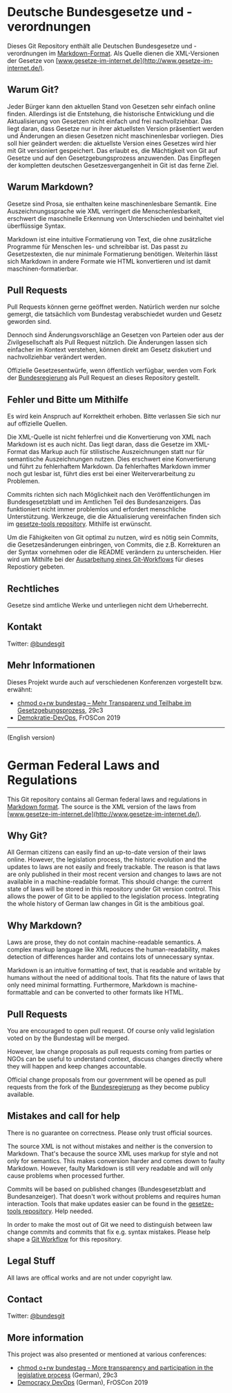 Deutsche Bundesgesetze und -verordnungen
========================================

Dieses Git Repository enthält alle Deutschen Bundesgesetze und -verordnungen
im [Markdown-Format](http://daringfireball.net/projects/markdown/). Als Quelle
dienen die XML-Versionen der Gesetze von
[www.gesetze-im-internet.de](http://www.gesetze-im-internet.de/).


Warum Git?
----------

Jeder Bürger kann den aktuellen Stand von Gesetzen sehr einfach online finden.
Allerdings ist die Entstehung, die historische Entwicklung und die
Aktualisierung von Gesetzen nicht einfach und frei nachvollziehbar. Das liegt
daran, dass Gesetze nur in ihrer aktuellsten Version präsentiert werden und
Änderungen an diesen Gesetzen nicht maschinenlesbar vorliegen. Dies soll hier
geändert werden: die aktuellste Version eines Gesetzes wird hier mit Git
versioniert gespeichert. Das erlaubt es, die Mächtigkeit von Git auf Gesetze
und auf den Gesetzgebungsprozess anzuwenden. Das Einpflegen der kompletten
deutschen Gesetzesvergangenheit in Git ist das ferne Ziel.


Warum Markdown?
---------------

Gesetze sind Prosa, sie enthalten keine maschinenlesbare Semantik. Eine
Auszeichnungssprache wie XML verringert die Menschenlesbarkeit, erschwert die
maschinelle Erkennung von Unterschieden und beinhaltet viel überflüssige
Syntax.

Markdown ist eine intuitive Formatierung von Text, die ohne zusätzliche
Programme für Menschen les- und schreibbar ist. Das passt zu Gesetzestexten,
die nur minimale Formatierung benötigen. Weiterhin lässt sich Markdown in
andere Formate wie HTML konvertieren und ist damit maschinen-formatierbar.


Pull Requests
-------------

Pull Requests können gerne geöffnet werden. Natürlich werden nur solche
gemergt, die tatsächlich vom Bundestag verabschiedet wurden und Gesetz
geworden sind.

Dennoch sind Änderungsvorschläge an Gesetzen von Parteien oder aus der
Zivilgesellschaft als Pull Request nützlich. Die Änderungen lassen sich
einfacher im Kontext verstehen, können direkt am Gesetz diskutiert und
nachvollziehbar verändert werden.

Offizielle Gesetzesentwürfe, wenn öffentlich verfügbar, werden vom Fork der
[Bundesregierung](https://github.com/bundesregierung/) als Pull Request an
dieses Repository gestellt.


Fehler und Bitte um Mithilfe
----------------------------

Es wird kein Anspruch auf Korrektheit erhoben. Bitte verlassen Sie sich nur
auf offizielle Quellen.

Die XML-Quelle ist nicht fehlerfrei und die Konvertierung von XML nach
Markdown ist es auch nicht. Das liegt daran, dass die Gesetze im XML-Format
das Markup auch für stilistische Auszeichnungen statt nur für semantische
Auszeichnungen nutzen. Dies erschwert eine Konvertierung und führt zu
fehlerhaftem Markdown. Da fehlerhaftes Markdown immer noch gut lesbar ist,
führt dies erst bei einer Weiterverarbeitung zu Problemen.

Commits richten sich nach Möglichkeit nach den Veröffentlichungen im
Bundesgesetzblatt und im Amtlichen Teil des Bundesanzeigers. Das funktioniert
nicht immer problemlos und erfordert menschliche Unterstützung.
Werkzeuge, die die Aktualisierung vereinfachen finden sich im
[gesetze-tools repository](https://github.com/bundestag/gesetze-tools).
Mithilfe ist erwünscht.

Um die Fähigkeiten von Git optimal zu nutzen, wird es nötig sein Commits, die
Gesetzesänderungen einbringen, von Commits, die z.B. Korrekturen an der Syntax
vornehmen oder die README verändern zu unterscheiden. Hier wird um Mithilfe
bei der [Ausarbeitung eines Git-Workflows](https://github.com/bundestag/gesetze/wiki/Git-Workflow)
für dieses Repostiory gebeten.


Rechtliches
-----------

Gesetze sind amtliche Werke und unterliegen nicht dem Urheberrecht.


Kontakt
-------

Twitter: [@bundesgit](https://twitter.com/bundesgit)


Mehr Informationen
------------------

Dieses Projekt wurde auch auf verschiedenen Konferenzen vorgestellt bzw. erwähnt:
* [chmod o+rw bundestag – Mehr Transparenz und Teilhabe im Gesetzgebungsprozess](https://media.ccc.de/v/29c3-5263-de-en-mehr_transparenz_und_teilhabe_im_gesetzgebungsprozess_h264), 29c3
* [Demokratie-DevOps](https://media.ccc.de/v/froscon2019-2510-demokratie-devops), FrOSCon 2019

--------
(English version)

German Federal Laws and Regulations
===================================

This Git repository contains all German federal laws and regulations in
[Markdown format](http://daringfireball.net/projects/markdown/). The source
is the XML version of the laws from
[www.gesetze-im-internet.de](http://www.gesetze-im-internet.de/).


Why Git?
----------

All German citizens can easily find an up-to-date version of their laws online.
However, the legislation process, the historic evolution and the updates to laws
are not easily and freely trackable. The reason is that laws are only published
in their most recent version and changes to laws are not available in a
machine-readable format.
This should change: the current state of laws will be stored in this repository
under Git version control. This allows the power of Git to be applied to the
legislation process. Integrating the whole history of German law changes in Git
is the ambitious goal.


Why Markdown?
-------------

Laws are prose, they do not contain machine-readable semantics.
A complex markup language like XML reduces the human-readability,
makes detection of differences harder and contains lots of
unnecessary syntax.

Markdown is an intuitive formatting of text, that is readable and
writable by humans without the need of additional tools. That fits
the nature of laws that only need minimal formatting. Furthermore,
Markdown is machine-formattable and can be converted to other formats
like HTML.


Pull Requests
-------------

You are encouraged to open pull request. Of course only valid legislation
voted on by the Bundestag will be merged.

However, law change proposals as pull requests coming from parties or
NGOs can be useful to understand context, discuss changes directly where
they will happen and keep changes accountable.

Official change proposals from our government will be opened as pull
requests from the fork of the [Bundesregierung](https://github.com/bundesregierung/)
as they become publicy available.


Mistakes and call for help
--------------------------

There is no guarantee on correctness. Please only trust official sources.

The source XML is not without mistakes and neither is the conversion to
Markdown. That's because the source XML uses markup for style and not only
for semantics. This makes conversion harder and comes down to faulty
Markdown. However, faulty Markdown is still very readable and will only
cause problems when processed further.

Commits will be based on published changes (Bundesgesetzblatt and Bundesanzeiger).
That doesn't work without problems and requires human interaction.
Tools that make updates easier can be found in the
[gesetze-tools repository](https://github.com/bundestag/gesetze-tools).
Help needed.

In order to make the most out of Git we need to distinguish between law change
commits and commits that fix e.g. syntax mistakes.
Please help shape a [Git Workflow](https://github.com/bundestag/gesetze/wiki/Git-Workflow)
for this repository.


Legal Stuff
-----------

All laws are offical works and are not under copyright law.


Contact
-------

Twitter: [@bundesgit](https://twitter.com/bundesgit)


More information
----------------

This project was also presented or mentioned at various conferences:
* [chmod o+rw bundestag - More transparency and participation in the legislative process](https://media.ccc.de/v/29c3-5263-de-en-mehr_transparenz_und_teilhabe_im_gesetzgebungsprozess_h264) (German), 29c3
* [Democracy DevOps](https://media.ccc.de/v/froscon2019-2510-demokratie-devops) (German), FrOSCon 2019

